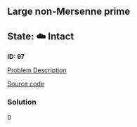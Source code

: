 ## Large non-Mersenne prime

## State: :cloud: **Intact**

**ID: 97**

[Problem Description](https://projecteuler.net/problem=97)

[Source code](main.cpp)

### Solution
0